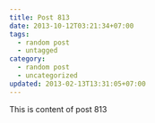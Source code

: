 ```yaml
---
title: Post 813
date: 2013-10-12T03:21:34+07:00
tags:
  - random post
  - untagged
category:
  - random post
  - uncategorized
updated: 2013-02-13T13:31:05+07:00
---
```

This is content of post 813